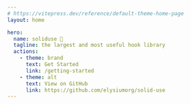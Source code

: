 ```yaml
---
# https://vitepress.dev/reference/default-theme-home-page
layout: home

hero:
  name: soliduse 🚀
  tagline: the largest and most useful hook library
  actions:
    - theme: brand
      text: Get Started
      link: /getting-started
    - theme: alt
      text: View on GitHub
      link: https://github.com/elysiumorg/solid-use
---
```

